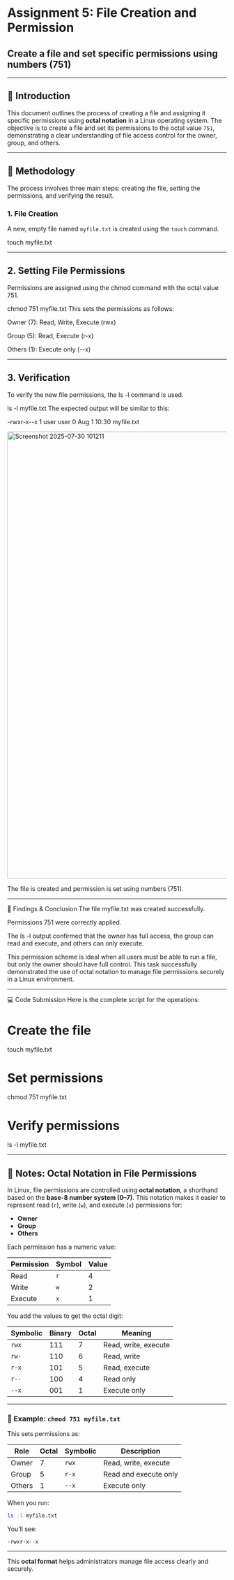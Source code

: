
# Assignment 5: File Creation and Permission

## Create a file and set specific permissions using numbers (751)

---

## 📝 Introduction

This document outlines the process of creating a file and assigning it specific permissions using **octal notation** in a Linux operating system. The objective is to create a file and set its permissions to the octal value `751`, demonstrating a clear understanding of file access control for the owner, group, and others.

---

## 🔧 Methodology

The process involves three main steps: creating the file, setting the permissions, and verifying the result.

### 1. File Creation
A new, empty file named `myfile.txt` is created using the `touch` command.

touch myfile.txt

---

## 2. Setting File Permissions
Permissions are assigned using the chmod command with the octal value 751.

chmod 751 myfile.txt
This sets the permissions as follows:

Owner (7): Read, Write, Execute (rwx)

Group (5): Read, Execute (r-x)

Others (1): Execute only (--x)

---

## 3. Verification
To verify the new file permissions, the ls -l command is used.

ls -l myfile.txt
The expected output will be similar to this:

-rwxr-x--x 1 user user 0 Aug  1 10:30 myfile.txt




<img width="1919" height="1024" alt="Screenshot 2025-07-30 101211" src="https://github.com/user-attachments/assets/31276cac-cf72-4e4f-b096-a5310229f4a9" />

The file is created and permission is set using numbers (751).

---

📌 Findings & Conclusion
The file myfile.txt was created successfully.

Permissions 751 were correctly applied.

The ls -l output confirmed that the owner has full access, the group can read and execute, and others can only execute.

This permission scheme is ideal when all users must be able to run a file, but only the owner should have full control. This task successfully demonstrated the use of octal notation to manage file permissions securely in a Linux environment.

---

💻 Code Submission
Here is the complete script for the operations:


# Create the file
touch myfile.txt

# Set permissions
chmod 751 myfile.txt

# Verify permissions
ls -l myfile.txt

--- ---



## 📝 Notes: Octal Notation in File Permissions

In Linux, file permissions are controlled using **octal notation**, a shorthand based on the **base-8 number system (0–7)**. This notation makes it easier to represent read (`r`), write (`w`), and execute (`x`) permissions for:

* **Owner**
* **Group**
* **Others**

Each permission has a numeric value:

| Permission | Symbol | Value |
| ---------- | ------ | ----- |
| Read       | `r`    | 4     |
| Write      | `w`    | 2     |
| Execute    | `x`    | 1     |

You add the values to get the octal digit:

| Symbolic | Binary | Octal | Meaning              |
| -------- | ------ | ----- | -------------------- |
| `rwx`    | 111    | 7     | Read, write, execute |
| `rw-`    | 110    | 6     | Read, write          |
| `r-x`    | 101    | 5     | Read, execute        |
| `r--`    | 100    | 4     | Read only            |
| `--x`    | 001    | 1     | Execute only         |

---

### 🔧 Example: `chmod 751 myfile.txt`

This sets permissions as:

| Role   | Octal | Symbolic | Description           |
| ------ | ----- | -------- | --------------------- |
| Owner  | 7     | `rwx`    | Read, write, execute  |
| Group  | 5     | `r-x`    | Read and execute only |
| Others | 1     | `--x`    | Execute only          |

When you run:

```bash
ls -l myfile.txt
```

You’ll see:

```
-rwxr-x--x
```

---

This **octal format** helps administrators manage file access clearly and securely.




